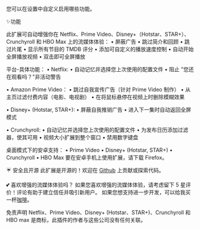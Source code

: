 您可以在设置中自定义启用哪些功能。

✨功能

此扩展可自动增强你在 Netflix、Prime Video、Disney+（Hotstar、STAR+）、Crunchyroll 和 HBO Max 上的流媒体体验：
  • 屏蔽广告
  • 跳过简介和回顾
  • 跳过片尾
  • 显示所有节目的 TMDB 评分
  • 添加可自定义的播放速度控制
  • 自动开始全屏播放视频
  • 双击即可全屏播放

平台-具体功能：
  • Netflix:
      • 自动记忆并选择您上次使用的配置文件
      • 阻止 "您还在观看吗？"非活动警告
  • Amazon Prime Video：
      • 跳过自我宣传广告（针对 Prime Video 制作）
      • 从主页过滤付费内容（电影、电视剧）
      • 在将鼠标悬停在视频上时删除模糊效果
  • Disney+ (Hotstar, STAR+):
      • 屏蔽自我推销广告
      • 进入下一集时自动返回全屏模式
  • Crunchyroll:
      • 自动记忆并选择您上次使用的配置文件
      • 为发布日历添加过滤器，使其可用
      • 视频大小扩展到整个窗口
      • 禁用数字键盘
桌面模式下的安卓支持：
  • Prime Video
  • Disney+ (Hotstar, STAR+)
  • Crunchyroll
  • HBO Max
要在安卓手机上使用扩展，请下载 Firefox。

☔ 安全且开源
此扩展是开源的！欢迎在 [Github](https://github.com/Dreamlinerm/Netflix-Prime-Auto-Skip) 上贡献或探索代码。

💕 喜欢增强的流媒体体验吗？
如果您喜欢增强的流媒体体验，请考虑留下 5 星评价！评论有助于建立信任并吸引新用户。
如果您想支持进一步开发，可以给我买一杯[咖啡](https://github.com/sponsors/Dreamlinerm)。

免责声明
Netflix、Prime Video、Disney+ (Hotstar、STAR+)、Crunchyroll 和 HBO max 是商标，此插件的作者与这些公司没有任何关联。